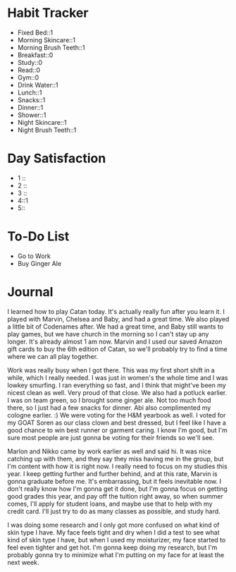 # Habit Tracker
- Fixed Bed::1
- Morning Skincare::1
- Morning Brush Teeth::1
- Breakfast::0
- Study::0
- Read::0
- Gym::0
- Drink Water::1
- Lunch::1
- Snacks::1
- Dinner::1
- Shower::1
- Night Skincare::1
- Night Brush Teeth::1

# Day Satisfaction
- 1 ::
- 2 ::
- 3 ::
- 4::1
- 5::

# To-Do List
- Go to Work
- Buy Ginger Ale
# Journal
I learned how to play Catan today. It's actually really fun after you learn it. I played with Marvin, Chelsea and Baby, and had a great time. We also played a little bit of Codenames after. We had a great time, and Baby still wants to play games, but we have church in the morning so I can't stay up any longer. It's already almost 1 am now. Marvin and I used our saved Amazon gift cards to buy the 6th edition of Catan, so we'll probably try to find a time where we can all play together.

Work was really busy when I got there. This was my first short shift in a while, which I really needed. I was just in women's the whole time and I was lowkey smurfing. I ran everything so fast, and I think that might've been my nicest clean as well. Very proud of that close. We also had a potluck earlier. I was on team green, so I brought some ginger ale. Not too much food there, so I just had a few snacks for dinner. Abi also complimented my cologne earlier. :) We were voting for the H&M yearbook as well. I voted for my GOAT Soren as our class clown and best dressed, but I feel like I have a good chance to win best runner or garment caring. I know I'm good, but I'm sure most people are just gonna be voting for their friends so we'll see.

Marlon and Nikko came by work earlier as well and said hi. It was nice catching up with them, and they say they miss having me in the group, but I'm content with how it is right now. I really need to focus on my studies this year. I keep getting further and further behind, and at this rate, Marvin is gonna graduate before me. It's embarrassing, but it feels inevitable now. I don't really know how I'm gonna get it done, but I'm gonna focus on getting good grades this year, and pay off the tuition right away, so when summer comes, I'll apply for student loans, and maybe use that to help with my credit card. I'll just try to do as many classes as possible, and study hard.

I was doing some research and I only got more confused on what kind of skin type I have. My face feels tight and dry when I did a test to see what kind of skin type I have, but when I used my moisturizer, my face started to feel even tighter and get hot. I'm gonna keep doing my research, but I'm probably gonna try to minimize what I'm putting on my face for at least the next week.